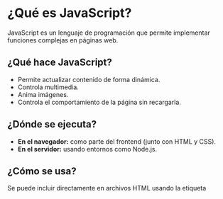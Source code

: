 
# ¿Qué es JavaScript?

JavaScript es un lenguaje de programación que permite implementar funciones complejas en páginas web.

## ¿Qué hace JavaScript?

- Permite actualizar contenido de forma dinámica.
- Controla multimedia.
- Anima imágenes.
- Controla el comportamiento de la página sin recargarla.

## ¿Dónde se ejecuta?

- **En el navegador:** como parte del frontend (junto con HTML y CSS).
- **En el servidor:** usando entornos como Node.js.

## ¿Cómo se usa?

Se puede incluir directamente en archivos HTML usando la etiqueta <script>:

```html
<script>
  alert('Hola desde JavaScript!');
</script>
```

También se puede usar un archivo externo:

```html
<script src="archivo.js"></script>
```

## Diferencias con HTML y CSS

- **HTML** estructura la página.
- **CSS** le da estilo.
- **JavaScript** le da comportamiento e interactividad.

## Herramientas para probar JavaScript

- Consola del navegador (F12 o clic derecho → “Inspeccionar” → pestaña Consola)
- Replit, JSFiddle, CodePen
- Visual Studio Code + Node.js instalado para correr scripts localmente.

---

Fuente: https://developer.mozilla.org/en-US/docs/Learn_web_development/Core/Scripting/What_is_JavaScript
